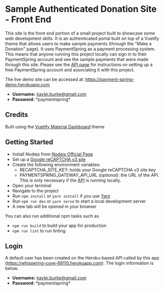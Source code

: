 # Sample Authenticated Donation Site - Front End

This site is the front end portion of a small project built to showcase some web development skills. It is an authenticated portal built on top of a Vuetify theme that allows users to make sample payments (through the "Make a Donation" page).  It uses PaymentSpring as a payment processing system. This means that anyone running this project locally can sign in to their PaymentSpring account and see the sample payments that were made through this site. Please see the [API page](https://github.com/kayleiburke/PaymentSpringGateway) for instructions on setting up a free PaymentSpring account and associating it with this project.

The live demo site can be accessed at: https://payment-spring-demo.herokuapp.com

- **Username:**  kaylei.burke@gmail.com
- **Password:** \*paymentspring*

## Credits
Built using the [Vuetify Material Dashboard](https://www.creative-tim.com/product/vuetify-material-dashboard) theme

## Getting Started
- Install Nodejs from [Nodejs Official Page](https://nodejs.org/en/)
- Set up a [Google reCAPTCHA v3 site](https://www.google.com/recaptcha/intro/v3.html)
- Create the following environment variables:
    - RECAPTCHA_SITE_KEY: holds your Google reCAPTCHA v3 site key
    - PAYMENTSPRING_GATEWAY_API_URL _(optional)_: the URL of the API.  This is only necessary if the [API](https://github.com/kayleiburke/PaymentSpringGateway) is running locally.
- Open your terminal
- Navigate to the project
- Run `npm install` or `yarn install` if you use [Yarn](https://yarnpkg.com/en/)
- Run `npm run dev` or `yarn serve` to start a local development server
- A new tab will be opened in your browser

You can also run additional npm tasks such as
- `npm run build` to build your app for production
- `npm run lint` to run linting.

## Login
A default user has been created on the Heroku-based API called by this app (https://whispering-cove-68110.herokuapp.com).  The login information is below.

- **Username:**  kaylei.burke@gmail.com
- **Password:** \*paymentspring*
